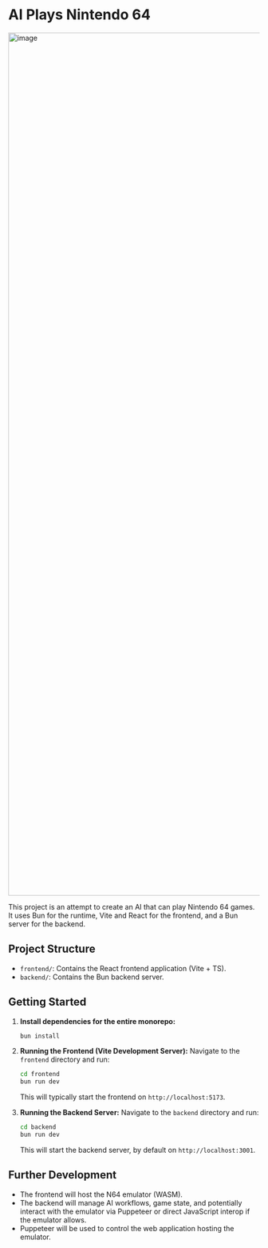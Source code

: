 # AI Plays Nintendo 64

<img width="1726" alt="image" src="https://github.com/user-attachments/assets/08be59cc-37c8-4169-8b2a-a99ab1e0b570" />

This project is an attempt to create an AI that can play Nintendo 64 games.
It uses Bun for the runtime, Vite and React for the frontend, and a Bun server for the backend.

## Project Structure

- `frontend/`: Contains the React frontend application (Vite + TS).
- `backend/`: Contains the Bun backend server.

## Getting Started

1.  **Install dependencies for the entire monorepo:**

    ```bash
    bun install
    ```

2.  **Running the Frontend (Vite Development Server):**
    Navigate to the `frontend` directory and run:

    ```bash
    cd frontend
    bun run dev
    ```

    This will typically start the frontend on `http://localhost:5173`.

3.  **Running the Backend Server:**
    Navigate to the `backend` directory and run:
    ```bash
    cd backend
    bun run dev
    ```
    This will start the backend server, by default on `http://localhost:3001`.

## Further Development

- The frontend will host the N64 emulator (WASM).
- The backend will manage AI workflows, game state, and potentially interact with the emulator via Puppeteer or direct JavaScript interop if the emulator allows.
- Puppeteer will be used to control the web application hosting the emulator.
